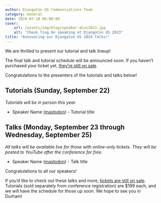 ```yaml
---
author: DjangoCon US Communications Team
category: General
date: 2024-07-10 06:00:00
cover:
    url: /assets/img/blog/speaker-dcus2023.jpg
    alt: "Cheuk Ting Ho speaking at DjangoCon US 2023"
title: "Announcing our DjangoCon US 2024 Talks!"
---
```


We are thrilled to present our tutorial and talk lineup!

The final talk and tutorial schedule will be announced soon. If you haven’t purchased your ticket yet, [they’re still on sale]({{site.ticket_link}}).

Congratulations to the presenters of the tutorials and talks below!

## Tutorials (Sunday, September 22)

_Tutorials will be in person this year._

-   Speaker Name ([mastodon](https://mastodon.online/ID_HERE)) - Tutorial title

## Talks (Monday, September 23 through Wednesday, September 25)

_All talks will be available live for those with online-only tickets. They will be posted to YouTube after the conference for free._

-   Speaker Name ([mastodon](https://mastodon.online/ID_HERE)) - Talk title

Congratulations to all our speakers!

If you’d like to check out these talks and more, [tickets are still on sale]({{site.ticket_link}}). Tutorials (sold separately from conference registration) are $199 each, and we will have the schedule for those up soon. We hope to see you in Durham!
